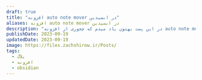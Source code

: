 ```yaml
---
draft: true
title: "افزونه auto note mover در ابسیدین"
aliases: افزونه auto note mover در ابسیدین
description: "در این پست بهتون یاد میدم که چجوری از افزونه auto note mover برای داشتن یک محفظه یادداشت های تمیز و مرتب استفاده کنید."
publishDate: 2023-09-19
updatedDate: 2023-09-19
image: https://files.zachshirow.ir/Posts/
tags:
  - بلاگ
  - افزونه
  - obsidian
---
```






